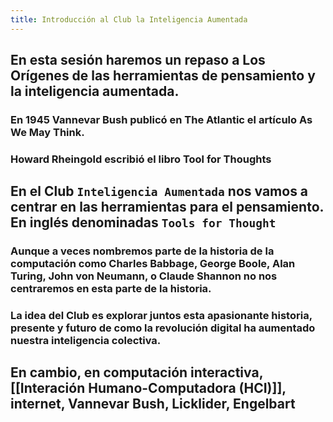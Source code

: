 ```yaml
---
title: Introducción al Club la Inteligencia Aumentada
---
```


## En esta sesión haremos un repaso a Los Orígenes de las herramientas de pensamiento y la inteligencia aumentada.
### En 1945 Vannevar Bush publicó en The Atlantic el artículo As We May Think.
### Howard Rheingold escribió el libro Tool for Thoughts
##
## En el Club `Inteligencia Aumentada` nos vamos a centrar en las herramientas para el pensamiento. En inglés denominadas `Tools for Thought`
### Aunque a veces nombremos parte de la historia de la computación como Charles Babbage, George Boole, Alan Turing, John von Neumann, o Claude Shannon no nos centraremos en esta parte de la historia.
### La idea del Club es explorar juntos esta apasionante historia, presente y futuro de como la revolución digital ha aumentado nuestra inteligencia colectiva.
###
## En cambio, en computación interactiva, [[Interación Humano-Computadora (HCI)]], internet, Vannevar Bush, Licklider, Engelbart
##
